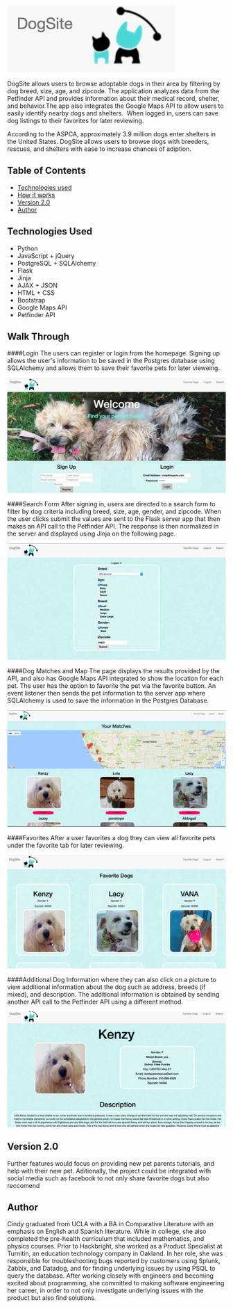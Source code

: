 ![DogSite](/graphics/dogsite.png)

DogSite allows users to browse adoptable dogs in their area by filtering by dog breed, size, age, and zipcode. The application analyzes data from the Petfinder API and provides information about their medical record, shelter, and behavior.The app also integrates the Google Maps API to allow users to easily identify nearby dogs and shelters.  When logged in, users can save dog listings to their favorites for later reviewing.  

According to the ASPCA, approximately 3.9 million dogs enter shelters in the United States. DogSite allows users to browse dogs with breeders, rescues, and shelters with ease to increase chances of adiption. 


## Table of Contents
* [Technologies used](#technologiesused)
* [How it works](#how)
* [Version 2.0](#v2)
* [Author](#author)


## <a name="technologiesused"></a>Technologies Used
* Python
* JavaScript + jQuery
* PostgreSQL + SQLAlchemy
* Flask
* Jinja
* AJAX + JSON
* HTML + CSS
* Bootstrap
* Google Maps API
* Petfinder API

## <a name="how"></a>Walk Through

####Login 
The users can register or login from the homepage. Signing up allows the user's information to be saved in the Postgres database using SQLAlchemy and allows them to save their favorite pets for later vieweing.

![Login](/graphics/homepage.png)

####Search Form
After signing in, users are directed to a search form to filter by dog criteria including breed, size, age, gender, and zipcode. When the user clicks submit the values are sent to the Flask server app that then makes an API call to the Petfinder API. The response is then normalized in the server and displayed using Jinja on the following page. 

![Search Form](/graphics/search_form.png)

####Dog Matches and Map
The page displays the results provided by the API, and also has Google Maps API integrated to show the location for each pet. The user has the option to favorite the pet via the favorite button. An event listener then sends the pet information to the server app where SQLAlchemy is used to save the information in the Postgres Database. 

![Dog Matches](/graphics/display_pets.png)

####Favorites
After a user favorites a dog they can view all favorite pets under the favorite tab for later reviewing.   

![Favorites](/graphics/favorites.png)

####Additional Dog Information
where they can also click on a picture to view additional information about the dog such as address, breeds (if mixed), and description. The additional information is obtained by sending another API call to the Petfinder API using a different method.

![Additional Dog Information](/graphics/additional_info.png)


## <a name="v2"></a>Version 2.0

Further features would focus on providing new pet parents tutorials, and help with their new pet. Aditionally, the project could be integrated with social media such as facebook to not only share favorite dogs but also reccomend


## <a name="author"></a>Author
Cindy graduated from UCLA with a BA in Comparative Literature with an emphasis on English and Spanish literature. While in college, she also completed the pre-health curriculum that included mathematics, and physics courses. Prior to Hackbright, she worked as a Product Specialist at Turnitin, an education technology company in Oakland. In her role, she was responsible for troubleshooting bugs reported by customers using Splunk, Zabbix, and Datadog, and for finding underlying issues by using PSQL to query the database. After working closely with engineers and becoming excited about programming, she committed to making software engineering her career, in order to not only investigate underlying issues with the product but also find solutions. 
